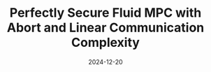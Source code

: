 ---
title: "Perfectly Secure Fluid MPC with Abort and Linear Communication Complexity"
authors: Alexander Bienstock, Daniel Escudero, and Antigoni Polychroniadou
collection: publications
category: manuscripts
#permalink: 
excerpt: #'This paper is about the number 1. The number 2 is left for future work.'
date: 2024-12-20
venue: "IACR CiC Vol. 1, Issue 4, 2024"
slidesurl: #'http://academicpages.github.io/files/slides1.pdf'
paperurl: #'https://eprint.iacr.org/2021/244.pdf'
citation: #'Your Name, You. (2009). &quot;Paper Title Number 1.&quot; <i>Journal 1</i>. 1(1).'
---